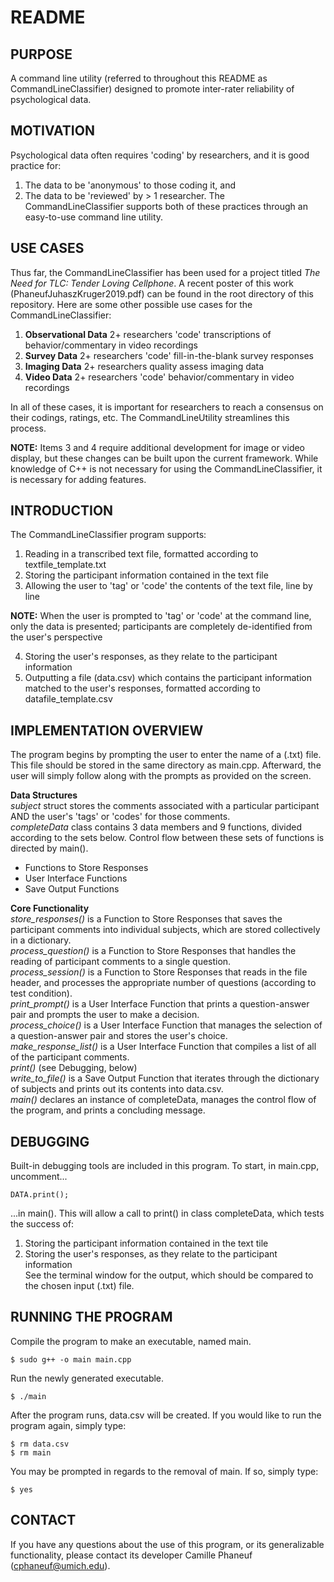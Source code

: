 # README

## PURPOSE
A command line utility (referred to throughout this README as CommandLineClassifier) designed to promote inter-rater reliability of psychological data.

## MOTIVATION
Psychological data often requires 'coding' by researchers, and it is good practice for:
1. The data to be 'anonymous' to those coding it, and
2. The data to be 'reviewed' by > 1 researcher.
The CommandLineClassifier supports both of these practices through an easy-to-use command line utility.

## USE CASES
Thus far, the CommandLineClassifier has been used for a project titled *The Need for TLC: Tender Loving Cellphone*. A recent poster of this work (PhaneufJuhaszKruger2019.pdf) can be found in the root directory of this repository. Here are some other possible use cases for the CommandLineClassifier:
1. __Observational Data__ 2+ researchers 'code' transcriptions of behavior/commentary in video recordings
2. __Survey Data__ 2+ researchers 'code' fill-in-the-blank survey responses 
3. __Imaging Data__ 2+ researchers quality assess imaging data
4. __Video Data__ 2+ researchers 'code' behavior/commentary in video recordings

In all of these cases, it is important for researchers to reach a consensus on their codings, ratings, etc. The CommandLineUtility streamlines this process.

__NOTE:__ Items 3 and 4 require additional development for image or video display, but these changes can be built upon the current framework. While knowledge of C++ is not necessary for using the CommandLineClassifier, it is necessary for adding features.

## INTRODUCTION
The CommandLineClassifier program supports:
1. Reading in a transcribed text file, formatted according to textfile_template.txt
2. Storing the participant information contained in the text file
3. Allowing the user to 'tag' or 'code' the contents of the text file, line by line  

__NOTE:__ When the user is prompted to 'tag' or 'code' at the command line, only the data is presented; participants are completely de-identified from the user's perspective

4. Storing the user's responses, as they relate to the participant information
5. Outputting a file (data.csv) which contains the participant information matched to the user's responses, formatted according to datafile_template.csv

## IMPLEMENTATION OVERVIEW
The program begins by prompting the user to enter the name of a (.txt) file. This file should be stored in the same directory as main.cpp. Afterward, the user will simply follow along with the prompts as provided on the screen.  

__Data Structures__  
*subject* struct stores the comments associated with a particular participant AND the user's 'tags' or 'codes' for those comments.  
*completeData* class contains 3 data members and 9 functions, divided according to the sets below. Control flow between these sets of functions is directed by main().
* Functions to Store Responses
* User Interface Functions
* Save Output Functions

__Core Functionality__  
*store_responses()* is a Function to Store Responses that saves the participant comments into individual subjects, which are stored collectively in a dictionary.  
*process_question()* is a Function to Store Responses that handles the reading of participant comments to a single question.  
*process_session()* is a Function to Store Responses that reads in the file header, and processes the appropriate number of questions (according to test condition).  
*print_prompt()* is a User Interface Function that prints a question-answer pair and prompts the user to make a decision.  
*process_choice()* is a User Interface Function that manages the selection of a question-answer pair and stores the user's choice.  
*make_response_list()* is a User Interface Function that compiles a list of all of the participant comments.  
*print()* (see Debugging, below)  
*write_to_file()* is a Save Output Function that iterates through the dictionary of subjects and prints out its contents into data.csv.  
*main()* declares an instance of completeData, manages the control flow of the program, and prints a concluding message.  

## DEBUGGING
Built-in debugging tools are included in this program. To start, in main.cpp, uncomment...
<pre><code>DATA.print();
</code></pre>
...in main(). This will allow a call to print() in class completeData, which tests the success of:
1. Storing the participant information contained in the text tile
2. Storing the user's responses, as they relate to the participant information  
See the terminal window for the output, which should be compared to the chosen input (.txt) file.

## RUNNING THE PROGRAM
Compile the program to make an executable, named main.
<pre><code>$ sudo g++ -o main main.cpp  
</code></pre>
Run the newly generated executable.
<pre><code>$ ./main
</code></pre>
After the program runs, data.csv will be created. If you would like to run the program again, simply type:
<pre><code>$ rm data.csv
$ rm main
</code></pre>
You may be prompted in regards to the removal of main. If so, simply type:
<pre><code>$ yes
</code></pre>

## CONTACT
If you have any questions about the use of this program, or its generalizable functionality, please contact its developer Camille Phaneuf (cphaneuf@umich.edu).
